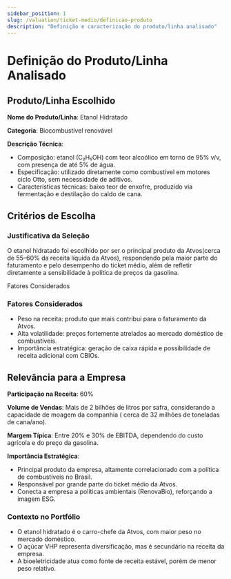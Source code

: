 ```yaml
---
sidebar_position: 1
slug: /valuation/ticket-medio/definicao-produto
description: "Definição e caracterização do produto/linha analisado"
---
```


# Definição do Produto/Linha Analisado

## Produto/Linha Escolhido

**Nome do Produto/Linha**: Etanol Hidratado

**Categoria**: Biocombustível renovável

**Descrição Técnica**: 
- Composição: etanol (C₂H₅OH) com teor alcoólico em torno de 95% v/v, com presença de até 5% de água.
- Especificação: utilizado diretamente como combustível em motores ciclo Otto, sem necessidade de aditivos.
- Características técnicas: baixo teor de enxofre, produzido via fermentação e destilação do caldo de cana.

## Critérios de Escolha

### Justificativa da Seleção

O etanol hidratado foi escolhido por ser o principal produto da Atvos(cerca de 55–60% da receita líquida da Atvos), respondendo pela maior parte do faturamento e pelo desempenho do ticket médio, além de refletir diretamente a sensibilidade à política de preços da gasolina.

Fatores Considerados

### Fatores Considerados

- Peso na receita: produto que mais contribui para o faturamento da Atvos.
- Alta volatilidade: preços fortemente atrelados ao mercado doméstico de combustíveis.
- Importância estratégica: geração de caixa rápida e possibilidade de receita adicional com CBIOs.

## Relevância para a Empresa

**Participação na Receita**: 60%

**Volume de Vendas**: Mais de 2 bilhões de litros por safra, considerando a capacidade de moagem da companhia ( cerca de 32 milhões de toneladas de cana/ano).

**Margem Típica**: Entre 20% e 30% de EBITDA, dependendo do custo agrícola e do preço da gasolina.

**Importância Estratégica**: 
- Principal produto da empresa, altamente correlacionado com a política de combustíveis no Brasil.
- Responsável por grande parte do ticket médio da Atvos.
- Conecta a empresa a políticas ambientais (RenovaBio), reforçando a imagem ESG.

### Contexto no Portfólio

- O etanol hidratado é o carro-chefe da Atvos, com maior peso no mercado doméstico.
- O açúcar VHP representa diversificação, mas é secundário na receita da empresa.
- A bioeletricidade atua como fonte de receita estável, porém de menor peso relativo.

